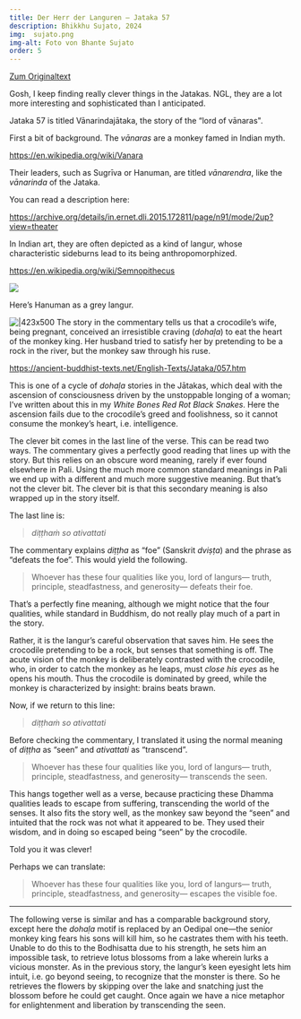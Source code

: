 ```yaml
---
title: Der Herr der Languren – Jataka 57
description: Bhikkhu Sujato, 2024
img:  sujato.png
img-alt: Foto von Bhante Sujato
order: 5
---
```


[Zum Originaltext](https://discourse.suttacentral.net/t/the-lord-of-langurs-jataka-57/36045)

Gosh, I keep finding really clever things in the Jatakas. NGL, they are a lot more interesting and sophisticated than I anticipated.

Jataka 57 is titled Vānarindajātaka, the story of the “lord of vānaras".

First a bit of background. The *vānaras* are a monkey famed in Indian myth.

https://en.wikipedia.org/wiki/Vanara

Their leaders, such as Sugrīva or Hanuman, are titled *vānarendra*, like the *vānarinda* of the Jataka.

You can read a description here:

https://archive.org/details/in.ernet.dli.2015.172811/page/n91/mode/2up?view=theater

In Indian art, they are often depicted as a kind of langur, whose characteristic sideburns lead to its being anthropomorphized.

https://en.wikipedia.org/wiki/Semnopithecus

![](upload://kmASQZx2MUS250KsBLbGaP3KpBf)

Here’s Hanuman as a grey langur.

![|423x500](upload://7EicCclbJRU1e2F99EfxutE8IYr)
The story in the commentary tells us that a crocodile’s wife, being pregnant, conceived an irresistible craving (*dohaḷa*) to eat the heart of the monkey king. Her husband tried to satisfy her by pretending to be a rock in the river, but the monkey saw through his ruse.

[https://ancient-buddhist-texts.net/English-Texts/Jataka/057.htm ](https://ancient-buddhist-texts.net/English-Texts/Jataka/057.htm)

This is one of a cycle of *dohaḷa* stories in the Jātakas, which deal with the ascension of consciousness driven by the unstoppable longing of a woman; I’ve written about this in my *White Bones Red Rot Black Snakes*. Here the ascension fails due to the crocodile’s greed and foolishness, so it cannot consume the monkey’s heart, i.e. intelligence.

The clever bit comes in the last line of the verse. This can be read two ways. The commentary gives a perfectly good reading that lines up with the story. But this relies on an obscure word meaning, rarely if ever found elsewhere in Pali. Using the much more common standard meanings in Pali we end up with a different and much more suggestive meaning. But that’s not the clever bit. The clever bit is that this secondary meaning is also wrapped up in the story itself.

The last line is:

> *diṭṭhaṁ so ativattati*

The commentary explains *diṭṭha* as “foe” (Sanskrit *dviṣṭa*) and the phrase as “defeats the foe”. This would yield the following.

> Whoever has these four qualities
> like you, lord of langurs—
> truth, principle, steadfastness, and generosity—
> defeats their foe.

That’s a perfectly fine meaning, although we might notice that the four qualities, while standard in Buddhism, do not really play much of a part in the story.

Rather, it is the langur’s careful observation that saves him. He sees the crocodile pretending to be a rock, but senses that something is off. The acute vision of the monkey is deliberately contrasted with the crocodile, who, in order to catch the monkey as he leaps, must *close his eyes* as he opens his mouth. Thus the crocodile is dominated by greed, while the monkey is characterized by insight: brains beats brawn.

Now, if we return to this line:

> *diṭṭhaṁ so ativattati*

Before checking the commentary, I translated it using the normal meaning of *diṭṭha* as “seen” and *ativattati* as “transcend”.

> Whoever has these four qualities
> like you, lord of langurs—
> truth, principle, steadfastness, and generosity—
> transcends the seen.

This hangs together well as a verse, because practicing these Dhamma qualities leads to escape from suffering, transcending the world of the senses. It also fits the story well, as the monkey saw beyond the “seen” and intuited that the rock was not what it appeared to be. They used their wisdom, and in doing so escaped being “seen” by the crocodile.

Told you it was clever!

Perhaps we can translate:

> Whoever has these four qualities
> like you, lord of langurs—
> truth, principle, steadfastness, and generosity—
> escapes the visible foe.

---

The following verse is similar and has a comparable background story, except here the *dohaḷa* motif is replaced by an Oedipal one—the senior monkey king fears his sons will kill him, so he castrates them with his teeth. Unable to do this to the Bodhisatta due to his strength, he sets him an impossible task, to retrieve lotus blossoms from a lake wherein lurks a vicious monster. As in the previous story, the langur’s keen eyesight lets him intuit, i.e. go beyond seeing, to recognize that the monster is there. So he retrieves the flowers by skipping over the lake and snatching just the blossom before he could get caught. Once again we have a nice metaphor for enlightenment and liberation by transcending the seen.


